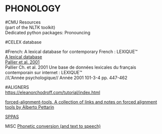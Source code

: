 # PHONOLOGY 


#CMU Resources   <br/>
(part of the NLTK toolkit)  <br/>
Dedicated python packages: Pronouncing   <br/>

#CELEX database

#French: A lexical database for contemporary French : LEXIQUE™  <br/>
[A lexical database](http://www.lexique.org/) <br/>
[Pallier et al. 2001](https://www.persee.fr/doc/psy_0003-5033_2001_num_101_3_1341]) <br/>
Pallier Ch. et al. 2001 Une base de données lexicales du français contemporain sur internet : LEXIQUE™  <br/>
//L'Année psychologique// Année 2001 101-3-4 pp. 447-462


#ALIGNERS <br/>
https://eleanorchodroff.com/tutorial/index.html

[forced-alignment-tools, A collection of links and notes on forced alignment tools
by Alberto Pettarin](https://github.com/pettarin/forced-alignment-tools)


[SPPAS](http://www.sppas.org/)


MISC
[Phonetic conversion (and text to speech)](https://tophonetics.com/) <br/>




